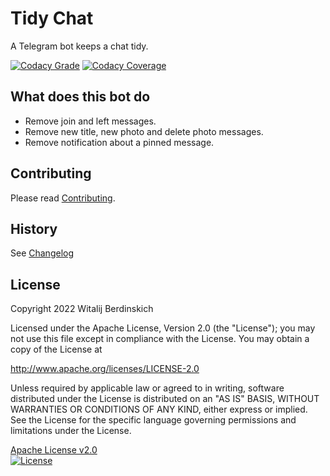 # Tidy Chat

A Telegram bot keeps a chat tidy.

[![Codacy Grade](https://app.codacy.com/project/badge/Grade/c3ff723d193f4adcb16fd89a8eaa1262)](https://www.codacy.com/gl/radio_rogal/tidy-chat/dashboard?utm_source=gitlab.com&amp;utm_medium=referral&amp;utm_content=radio_rogal/tidy-chat&amp;utm_campaign=Badge_Grade)
[![Codacy Coverage](https://app.codacy.com/project/badge/Coverage/c3ff723d193f4adcb16fd89a8eaa1262)](https://www.codacy.com/gl/radio_rogal/tidy-chat/dashboard?utm_source=gitlab.com&utm_medium=referral&utm_content=radio_rogal/tidy-chat&utm_campaign=Badge_Coverage)

## What does this bot do

- Remove join and left messages.
- Remove new title, new photo and delete photo messages.
- Remove notification about a pinned message.

## Contributing

Please read [Contributing](contributing.md).

## History

See [Changelog](changelog.md)

## License

Copyright 2022 Witalij Berdinskich

Licensed under the Apache License, Version 2.0 (the "License");
you may not use this file except in compliance with the License.
You may obtain a copy of the License at

http://www.apache.org/licenses/LICENSE-2.0

Unless required by applicable law or agreed to in writing, software
distributed under the License is distributed on an "AS IS" BASIS,
WITHOUT WARRANTIES OR CONDITIONS OF ANY KIND, either express or implied.
See the License for the specific language governing permissions and
limitations under the License.

[Apache License v2.0](LICENSE)  
[![License](https://img.shields.io/badge/license-Apache%202.0-blue.svg?style=flat)](http://www.apache.org/licenses/LICENSE-2.0.html)
